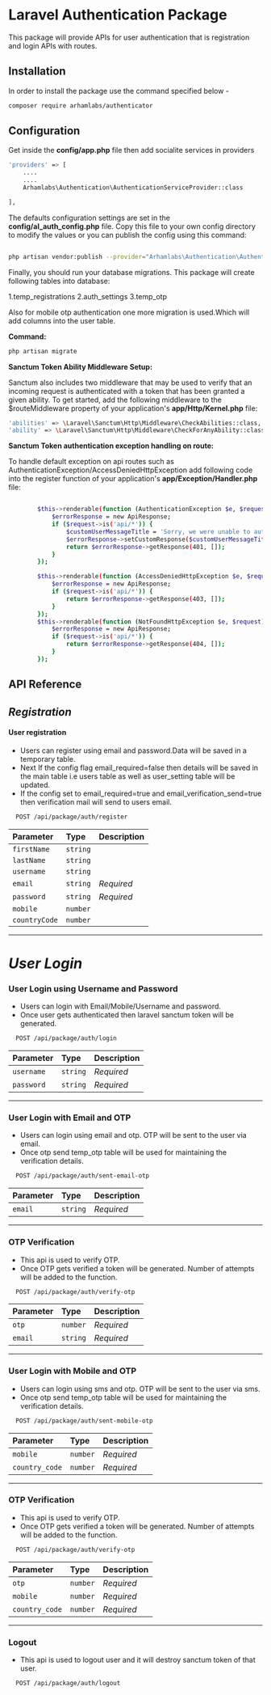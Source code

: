 # Laravel Authentication Package

This package will provide APIs for user authentication that is registration and login APIs with routes.

## Installation

In order to install the package use the command specified below - 

```bash
composer require arhamlabs/authenticator

```

## Configuration

Get inside the **config/app.php** file then add socialite services in providers

```bash
'providers' => [
    ....
    .... 
    Arhamlabs\Authentication\AuthenticationServiceProvider::class

],

```
The defaults configuration settings are set in the **config/al_auth_config.php** file. Copy this file to your own config directory to modify the values or you can publish the config using this command:

```bash

php artisan vendor:publish --provider="Arhamlabs\Authentication\AuthenticationServiceProvider"

```
Finally, you should run your database migrations. This package will create following tables into database:

1.temp_registrations 
2.auth_settings
3.temp_otp

Also for mobile otp authentication one more migration is used.Which will add columns into the user table.

**Command:**

```bash
php artisan migrate

```


**Sanctum Token Ability Middleware Setup:**

Sanctum also includes two middleware that may be used to verify that an incoming request is authenticated with a token that has been granted a given ability. To get started, add the following middleware to the $routeMiddleware property of your application's **app/Http/Kernel.php** file:

```bash
'abilities' => \Laravel\Sanctum\Http\Middleware\CheckAbilities::class,
'ability' => \Laravel\Sanctum\Http\Middleware\CheckForAnyAbility::class

```


**Sanctum Token authentication exception handling on route:**

To handle default exception on api routes such as AuthenticationException/AccessDeniedHttpException add following code into the register function of your application's **app/Exception/Handler.php** file:

```bash

        $this->renderable(function (AuthenticationException $e, $request) {
            $errorResponse = new ApiResponse;
            if ($request->is('api/*')) {
                $customUserMessageTitle = 'Sorry, we were unable to authenticate your request';
                $errorResponse->setCustomResponse($customUserMessageTitle);
                return $errorResponse->getResponse(401, []);
            }
        });

        $this->renderable(function (AccessDeniedHttpException $e, $request) {
            $errorResponse = new ApiResponse;
            if ($request->is('api/*')) {
                return $errorResponse->getResponse(403, []);
            }
        });
        $this->renderable(function (NotFoundHttpException $e, $request) {
            $errorResponse = new ApiResponse;
            if ($request->is('api/*')) {
                return $errorResponse->getResponse(404, []);
            }
        });


```


## API Reference 

## *Registration*

#### User registration

- Users can register using email and password.Data will be saved in a temporary table.
- Next If the config flag email_required=false then details will be saved in the main table i.e users table as well as user_setting table will be updated. 
- If the config set to email_required=true and email_verification_send=true then verification mail will send to users email.

```bash
  POST /api/package/auth/register

```

| Parameter   | Type     | Description                |
| :--------   | :------- | :------------------------- |
| `firstName` | `string` ||
| `lastName` | `string` ||
| `username` | `string` ||
| `email`    | `string` | *Required*|
| `password` | `string` |*Required*|
| `mobile`   | `number` ||  
| `countryCode` | `number` ||

---


# *User Login*

### User Login using Username and Password
- Users can login with Email/Mobile/Username and password.
- Once user gets authenticated then laravel sanctum token will be generated.


```bash
  POST /api/package/auth/login
```

| Parameter   | Type     | Description                |
| :--------   | :------- | :------------------------- |
| `username`    | `string` | *Required*|
| `password` | `string` |*Required*|



---

### User Login with Email and OTP
- Users can login using email and otp. OTP will be sent to the user via email. 
- Once otp send temp_otp table will be used for maintaining the verification details.



```bash
  POST /api/package/auth/sent-email-otp

```

| Parameter   | Type     | Description                |
| :--------   | :------- | :------------------------- |
| `email`    | `string` | *Required*|



---

### OTP Verification
- This api is used to verify OTP. 
- Once OTP gets verified a token will be generated. Number of attempts will be added to the function.



```bash
  POST /api/package/auth/verify-otp
```

| Parameter   | Type     | Description                |
| :--------   | :------- | :------------------------- |
| `otp`    | `number` | *Required*|
| `email`    | `string` | *Required*|



---

### User Login with Mobile and OTP
- Users can login using sms and otp. OTP will be sent to the user via sms. 
- Once otp send temp_otp table will be used for maintaining the verification details.



```bash
  POST /api/package/auth/sent-mobile-otp
```

| Parameter   | Type     | Description                |
| :--------   | :------- | :------------------------- |
| `mobile`    | `number` | *Required*|
| `country_code`    | `number` | *Required*|



---


### OTP Verification
- This api is used to verify OTP. 
- Once OTP gets verified a token will be generated. Number of attempts will be added to the function.



```bash
  POST /api/package/auth/verify-otp
```

| Parameter   | Type     | Description                |
| :--------   | :------- | :------------------------- |
| `otp`    | `number` | *Required*|
| `mobile`    | `number` | *Required*|
| `country_code`    | `number` | *Required*|



---

### Logout
- This api is used to logout user and it will destroy sanctum token of that user.



```bash
  POST /api/package/auth/logout

```

